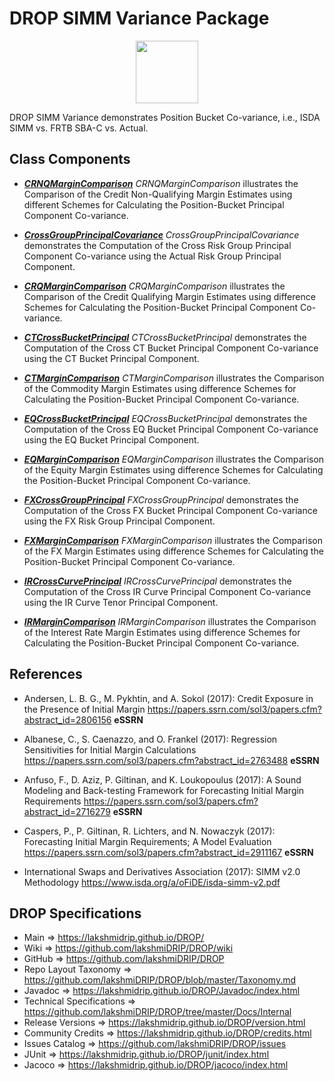 # DROP SIMM Variance Package

<p align="center"><img src="https://github.com/lakshmiDRIP/DROP/blob/master/DRIP_Logo.gif?raw=true" width="100"></p>

DROP SIMM Variance demonstrates Position Bucket Co-variance, i.e., ISDA SIMM vs. FRTB SBA-C vs. Actual.


## Class Components

 * [***CRNQMarginComparison***](https://github.com/lakshmiDRIP/DROP/tree/master/src/main/java/org/drip/sample/simmvariance/CRNQMarginComparison.java)
 <i>CRNQMarginComparison</i> illustrates the Comparison of the Credit Non-Qualifying Margin Estimates using different Schemes for Calculating the Position-Bucket Principal Component Co-variance.

 * [***CrossGroupPrincipalCovariance***](https://github.com/lakshmiDRIP/DROP/tree/master/src/main/java/org/drip/sample/simmvariance/CrossGroupPrincipalCovariance.java)
 <i>CrossGroupPrincipalCovariance</i> demonstrates the Computation of the Cross Risk Group Principal Component Co-variance using the Actual Risk Group Principal Component.

 * [***CRQMarginComparison***](https://github.com/lakshmiDRIP/DROP/tree/master/src/main/java/org/drip/sample/simmvariance/CRQMarginComparison.java)
 <i>CRQMarginComparison</i> illustrates the Comparison of the Credit Qualifying Margin Estimates using difference Schemes for Calculating the Position-Bucket Principal Component Co-variance.

 * [***CTCrossBucketPrincipal***](https://github.com/lakshmiDRIP/DROP/tree/master/src/main/java/org/drip/sample/simmvariance/CTCrossBucketPrincipal.java)
 <i>CTCrossBucketPrincipal</i> demonstrates the Computation of the Cross CT Bucket Principal Component Co-variance using the CT Bucket Principal Component.

 * [***CTMarginComparison***](https://github.com/lakshmiDRIP/DROP/tree/master/src/main/java/org/drip/sample/simmvariance/CTMarginComparison.java)
 <i>CTMarginComparison</i> illustrates the Comparison of the Commodity Margin Estimates using difference Schemes for Calculating the Position-Bucket Principal Component Co-variance.

 * [***EQCrossBucketPrincipal***](https://github.com/lakshmiDRIP/DROP/tree/master/src/main/java/org/drip/sample/simmvariance/EQCrossBucketPrincipal.java)
 <i>EQCrossBucketPrincipal</i> demonstrates the Computation of the Cross EQ Bucket Principal Component Co-variance using the EQ Bucket Principal Component.

 * [***EQMarginComparison***](https://github.com/lakshmiDRIP/DROP/tree/master/src/main/java/org/drip/sample/simmvariance/EQMarginComparison.java)
 <i>EQMarginComparison</i> illustrates the Comparison of the Equity Margin Estimates using difference Schemes for Calculating the Position-Bucket Principal Component Co-variance.

 * [***FXCrossGroupPrincipal***](https://github.com/lakshmiDRIP/DROP/tree/master/src/main/java/org/drip/sample/simmvariance/FXCrossGroupPrincipal.java)
 <i>FXCrossGroupPrincipal</i> demonstrates the Computation of the Cross FX Bucket Principal Component Co-variance using the FX Risk Group Principal Component.

 * [***FXMarginComparison***](https://github.com/lakshmiDRIP/DROP/tree/master/src/main/java/org/drip/sample/simmvariance/FXMarginComparison.java)
 <i>FXMarginComparison</i> illustrates the Comparison of the FX Margin Estimates using difference Schemes for Calculating the Position-Bucket Principal Component Co-variance.

 * [***IRCrossCurvePrincipal***](https://github.com/lakshmiDRIP/DROP/tree/master/src/main/java/org/drip/sample/simmvariance/IRCrossCurvePrincipal.java)
 <i>IRCrossCurvePrincipal</i> demonstrates the Computation of the Cross IR Curve Principal Component Co-variance using the IR Curve Tenor Principal Component.

 * [***IRMarginComparison***](https://github.com/lakshmiDRIP/DROP/tree/master/src/main/java/org/drip/sample/simmvariance/IRMarginComparison.java)
 <i>IRMarginComparison</i> illustrates the Comparison of the Interest Rate Margin Estimates using difference Schemes for Calculating the Position-Bucket Principal Component Co-variance.


## References

 * Andersen, L. B. G., M. Pykhtin, and A. Sokol (2017): Credit Exposure in the Presence of Initial Margin https://papers.ssrn.com/sol3/papers.cfm?abstract_id=2806156 <b>eSSRN</b>

 * Albanese, C., S. Caenazzo, and O. Frankel (2017): Regression Sensitivities for Initial Margin Calculations https://papers.ssrn.com/sol3/papers.cfm?abstract_id=2763488 <b>eSSRN</b>

 * Anfuso, F., D. Aziz, P. Giltinan, and K. Loukopoulus (2017): A Sound Modeling and Back-testing Framework for Forecasting Initial Margin Requirements https://papers.ssrn.com/sol3/papers.cfm?abstract_id=2716279 <b>eSSRN</b>

 * Caspers, P., P. Giltinan, R. Lichters, and N. Nowaczyk (2017): Forecasting Initial Margin Requirements; A Model Evaluation https://papers.ssrn.com/sol3/papers.cfm?abstract_id=2911167 <b>eSSRN</b>

 * International Swaps and Derivatives Association (2017): SIMM v2.0 Methodology https://www.isda.org/a/oFiDE/isda-simm-v2.pdf


## DROP Specifications

 * Main                     => https://lakshmidrip.github.io/DROP/
 * Wiki                     => https://github.com/lakshmiDRIP/DROP/wiki
 * GitHub                   => https://github.com/lakshmiDRIP/DROP
 * Repo Layout Taxonomy     => https://github.com/lakshmiDRIP/DROP/blob/master/Taxonomy.md
 * Javadoc                  => https://lakshmidrip.github.io/DROP/Javadoc/index.html
 * Technical Specifications => https://github.com/lakshmiDRIP/DROP/tree/master/Docs/Internal
 * Release Versions         => https://lakshmidrip.github.io/DROP/version.html
 * Community Credits        => https://lakshmidrip.github.io/DROP/credits.html
 * Issues Catalog           => https://github.com/lakshmiDRIP/DROP/issues
 * JUnit                    => https://lakshmidrip.github.io/DROP/junit/index.html
 * Jacoco                   => https://lakshmidrip.github.io/DROP/jacoco/index.html
